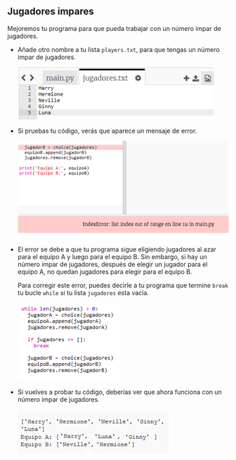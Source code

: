 ## Jugadores impares

Mejoremos tu programa para que pueda trabajar con un número impar de jugadores.

+ Añade otro nombre a tu lista `players.txt`, para que tengas un número impar de jugadores.
    
    ![captura de pantalla](images/team-luna.png)

+ Si pruebas tu código, verás que aparece un mensaje de error.
    
    ![captura de pantalla](images/team-error.png)

+ El error se debe a que tu programa sigue eligiendo jugadores al azar para el equipo A y luego para el equipo B. Sin embargo, si hay un número impar de jugadores, después de elegir un jugador para el equipo A, no quedan jugadores para elegir para el equipo B.
    
    Para corregir este error, puedes decirle a tu programa que termine `break` tu bucle `while` si tu lista `jugadores` esta vacía.
    
    ![captura de pantalla](images/team-fix.png)

+ Si vuelves a probar tu código, deberías ver que ahora funciona con un número impar de jugadores.
    
    ![captura de pantalla](images/team-fix-test.png)